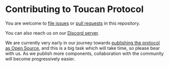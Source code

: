 # Contributing to Toucan Protocol

You are welcome to [file issues][issues] or [pull requests][PRs] in
this repository.

You can also reach us on our [Discord server][].

We are currently very early in our journey towards [publishing the
protocol as Open Source][OSS blog], and this is a big task which will
take time, so please bear with us.  As we publish more components,
collaboration with the community will become progressively easier.

[issues]: https://github.com/ToucanProtocol/contracts/issues
[PRs]: https://help.github.com/articles/using-pull-requests/
[Discord server]: https://toucan.earth/discord
[OSS blog]: https://blog.toucan.earth/toucan-protocol-is-going-open-source-and-introducing-cedar/
